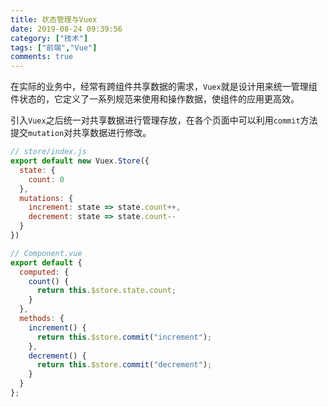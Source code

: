 ```yaml
---
title: 状态管理与Vuex
date: 2019-08-24 09:39:56
category: ["技术"]
tags: ["前端","Vue"]
comments: true
---
```


在实际的业务中，经常有跨组件共享数据的需求，`Vuex`就是设计用来统一管理组件状态的，它定义了一系列规范来使用和操作数据，使组件的应用更高效。

引入`Vuex`之后统一对共享数据进行管理存放，在各个页面中可以利用`commit`方法提交`mutation`对共享数据进行修改。

<!--more-->

```javascript
// store/index.js
export default new Vuex.Store({
  state: {
    count: 0
  },
  mutations: {
    increment: state => state.count++,
    decrement: state => state.count--
  }
})

// Component.vue
export default {
  computed: {
    count() {
      return this.$store.state.count;
    }
  },
  methods: {
    increment() {
      return this.$store.commit("increment");
    },
    decrement() {
      return this.$store.commit("decrement");
    }
  }
};
```



